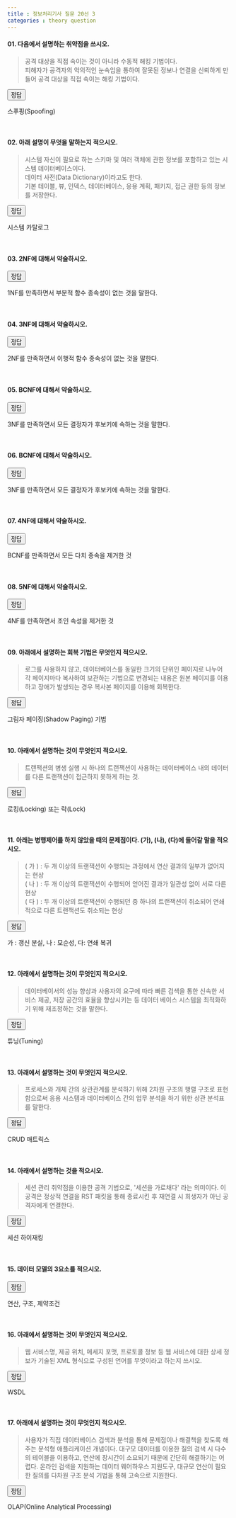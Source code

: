 ```yaml
---
title : 정보처리기사 질문 20선 3
categories : theory question
---
```


<link rel="stylesheet" href="/assets/css/question.css" />
<script src="/assets/js/theory/question/index.js"></script>

#### 01. 다음에서 설명하는 취약점을 쓰시오. 

> 공격 대상을 직접 속이는 것이 아니라 수동적 해킹 기법이다. <br>
> 피해자가 공격자의 악의적인 눈속임을 통하여 잘못된 정보나 연결을 신뢰하게 만들어 공격 대상을 직접 속이는 해킹 기법이다.

<div class="answer">
    <button>정답</button>
    <p>
        스푸핑(Spoofing)
    </p>
</div>

<br>

#### 02. 아래 설명이 무엇을 말하는지 적으시오.

> 시스템 자신이 필요로 하는 스키마 및 여러 객체에 관한 정보를 포함하고 있는 시스템 데이터베이스이다. <br>
> 데이터 사전(Data Dictionary)이라고도 한다. <br>
> 기본 테이블, 뷰, 인덱스, 데이터베이스, 응용 계획, 패키지, 접근 권한 등의 정보를 저장한다.

<div class="answer">
    <button>정답</button>
    <p>
        시스템 카탈로그
    </p>
</div>

<br>

#### 03. 2NF에 대해서 약술하시오. 

<div class="answer">
    <button>정답</button>
    <p>
       1NF를 만족하면서 부분적 함수 종속성이 없는 것을 말한다.
    </p>
</div>

<br>

#### 04. 3NF에 대해서 약술하시오. 

<div class="answer">
    <button>정답</button>
    <p>
       2NF를 만족하면서 이행적 함수 종속성이 없는 것을 말한다.
    </p>
</div>

<br>

#### 05. BCNF에 대해서 약술하시오.

<div class="answer">
    <button>정답</button>
    <p>
       3NF를 만족하면서 모든 결정자가 후보키에 속하는 것을 말한다.
    </p>
</div>

<br>

#### 06. BCNF에 대해서 약술하시오.

<div class="answer">
    <button>정답</button>
    <p>
       3NF를 만족하면서 모든 결정자가 후보키에 속하는 것을 말한다.
    </p>
</div>

<br>

#### 07. 4NF에 대해서 약술하시오.

<div class="answer">
    <button>정답</button>
    <p>
       BCNF를 만족하면서 모든 다치 종속을 제거한 것
    </p>
</div>

<br>

#### 08. 5NF에 대해서 약술하시오.

<div class="answer">
    <button>정답</button>
    <p>
       4NF를 만족하면서 조인 속성을 제거한 것
    </p>
</div>

<br>

#### 09. 아래에서 설명하는 회복 기법은 무엇인지 적으시오.

> 로그를 사용하지 않고, 데이터베이스를 동일한 크기의 단위인 페이지로 나누어 각 페이지마다 복사하여 보관하는 기법으로 변경되는 내용은 원본 페이지를 이용하고 장애가 발생되는 경우 복사본 페이지를 이용해 회복한다.

<div class="answer">
    <button>정답</button>
    <p>
       그림자 페이징(Shadow Paging) 기법
    </p>
</div>

<br>

#### 10. 아래에서 설명하는 것이 무엇인지 적으시오.

> 트랜잭션의 병생 실행 시 하나의 트랜잭션이 사용하는 데이터베이스 내의 데이터를 다른 트랜잭션이 접근하지 못하게 하는 것.

<div class="answer">
    <button>정답</button>
    <p>
       로킹(Locking) 또는 락(Lock)
    </p>
</div>

<br>

#### 11. 아래는 병행제어를 하지 않았을 때의 문제점이다. (가), (나), (다)에 들어갈 말을 적으시오.

> ( 가 )  : 두 개 이상의 트랜잭션이 수행되는 과정에서 연산 결과의 일부가 없어지는 현상 <br>
> ( 나 )  : 두 개 이상의 트랜잭션이 수행되어 얻어진 결과가 일관성 없이 서로 다른 현상 <br>
> ( 다 )  : 두 개 이상의 트랜잭션이 수행되던 중 하나의 트랜잭션이 취소되어 연쇄적으로 다른 트랜잭션도 취소되는 현상

<div class="answer">
    <button>정답</button>
    <p>
       가 : 갱신 분실, 나 : 모순성, 다: 연쇄 복귀
    </p>
</div>

<br>

#### 12. 아래에서 설명하는 것이 무엇인지 적으시오.

> 데이터베이서의 성능 향상과 사용자의 요구에 따라 빠른 검색을 통한 신속한 서비스 제공, 저장 공간의 효율을 향상시키는 등 데이터 베이스 시스템을 최적화하기 위해 재조정하는 것을 말한다.

<div class="answer">
    <button>정답</button>
    <p>
       튜닝(Tuning)
    </p>
</div>

<br>

#### 13. 아래에서 설명하는 것이 무엇인지 적으시오.

> 프로세스와 개체 간의 상관관계를 분석하기 위해 2차원 구조의 행렬 구조로 표현함으로써 응용 시스템과 데이터베이스 간의 업무 분석을 하기 위한 상관 분석표를 말한다.

<div class="answer">
    <button>정답</button>
    <p>
       CRUD 매트릭스
    </p>
</div>

<br>


#### 14. 아래에서 설명하는 것을 적으시오.

> 세션 관리 취약점을 이용한 공격 기법으로, '세션을 가로채다' 라는 의미이다. 이 공격은 정상적 연결을 RST 패킷을 통해 종료시킨 후 재연결 시 희생자가 아닌 공격자에게 연결한다.

<div class="answer">
    <button>정답</button>
    <p>
       세션 하이재킹
    </p>
</div>

<br>

#### 15. 데이터 모델의 3요소를 적으시오.

<div class="answer">
    <button>정답</button>
    <p>
       연산, 구조, 제약조건
    </p>
</div>

<br>


#### 16. 아래에서 설명하는 것이 무엇인지 적으시오.

> 웹 서비스명, 제공 위치, 메세지 포맷, 프로토콜 정보 등 웹 서비스에 대한 상세 정보가 기술된 XML 형식으로 구성된 언어를 무엇이라고 하는지 쓰시오.

<div class="answer">
    <button>정답</button>
    <p>
       WSDL
    </p>
</div>

<br>

#### 17. 아래에서 설명하는 것이 무엇인지 적으시오.

> 사용자가 직접 데이터베이스 검색과 분석을 통해 문제점이나 해결책을 찾도록 해주는 분석형 애플리케이션 개념이다.
> 대구모 데이터를 이용한 질의 검색 시 다수의 테이블을 이용하고, 연산에 장시간이 소요되기 때문에 간단히 해결하기는 어렵다.
> 온라인 검색을 지원하는 데이터 웨어하우스 지원도구, 대규모 연산이 필요한 질의를 다차원 구조 분석 기법을 통해 고속으로 지원한다.

<div class="answer">
    <button>정답</button>
    <p>
       OLAP(Online Analytical Processing)
    </p>
</div>

<br>

